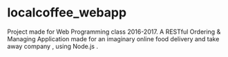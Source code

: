 # localcoffee_webapp
Project made for Web Programming class 2016-2017. A RESTful Ordering & Managing Application made for an imaginary online food delivery and take away company , using Node.js .
